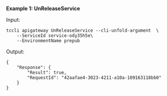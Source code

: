 **Example 1: UnReleaseService**



Input: 

```
tccli apigateway UnReleaseService --cli-unfold-argument  \
    --ServiceId service-ody35h5e\
    --EnvironmentName prepub
```

Output: 
```
{
    "Response": {
        "Result": true,
        "RequestId": "42aafae4-3023-4211-a10a-109163118bb0"
    }
}
```

